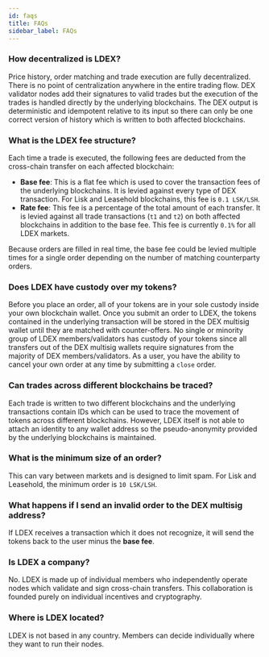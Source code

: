 ```yaml
---
id: faqs
title: FAQs
sidebar_label: FAQs
---
```


### How decentralized is LDEX?

Price history, order matching and trade execution are fully decentralized.
There is no point of centralization anywhere in the entire trading flow.
DEX validator nodes add their signatures to valid trades but the execution of the trades is handled directly by the underlying blockchains.
The DEX output is deterministic and idempotent relative to its input so there can only be one correct version of history which is written to both affected blockchains.

### What is the LDEX fee structure?

Each time a trade is executed, the following fees are deducted from the cross-chain transfer on each affected blockchain:

- **Base fee**: This is a flat fee which is used to cover the transaction fees of the underlying blockchains. It is levied against every type of DEX transaction. For Lisk and Leasehold blockchains, this fee is `0.1 LSK/LSH`.
- **Rate fee**: This fee is a percentage of the total amount of each transfer. It is levied against all trade transactions (`t1` and `t2`) on both affected blockchains in addition to the base fee. This fee is currently `0.1%` for all LDEX markets.

Because orders are filled in real time, the base fee could be levied multiple times for a single order depending on the number of matching counterparty orders.

### Does LDEX have custody over my tokens?

Before you place an order, all of your tokens are in your sole custody inside your own blockchain wallet.
Once you submit an order to LDEX, the tokens contained in the underlying transaction will be stored in the DEX multisig wallet until they are matched with counter-offers.
No single or minority group of LDEX members/validators has custody of your tokens since all transfers out of the DEX multisig wallets require signatures from the majority of DEX members/validators.
As a user, you have the ability to cancel your own order at any time by submitting a `close` order.

### Can trades across different blockchains be traced?

Each trade is written to two different blockchains and the underlying transactions contain IDs which can be used to trace the movement of tokens across different blockchains.
However, LDEX itself is not able to attach an identity to any wallet address so the pseudo-anonymity provided by the underlying blockchains is maintained.

### What is the minimum size of an order?

This can vary between markets and is designed to limit spam. For Lisk and Leasehold, the minimum order is `10 LSK/LSH`.

### What happens if I send an invalid order to the DEX multisig address?

If LDEX receives a transaction which it does not recognize, it will send the tokens back to the user minus the **base fee**.

### Is LDEX a company?

No. LDEX is made up of individual members who independently operate nodes which validate and sign cross-chain transfers.
This collaboration is founded purely on individual incentives and cryptography.

### Where is LDEX located?

LDEX is not based in any country. Members can decide individually where they want to run their nodes.
